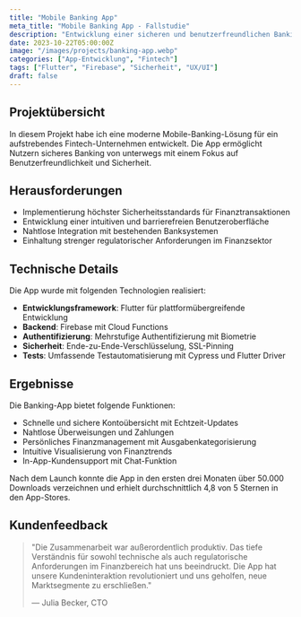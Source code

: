 ```yaml
---
title: "Mobile Banking App"
meta_title: "Mobile Banking App - Fallstudie"
description: "Entwicklung einer sicheren und benutzerfreundlichen Banking-App für iOS und Android"
date: 2023-10-22T05:00:00Z
image: "/images/projects/banking-app.webp"
categories: ["App-Entwicklung", "Fintech"]
tags: ["Flutter", "Firebase", "Sicherheit", "UX/UI"]
draft: false
---
```


## Projektübersicht

In diesem Projekt habe ich eine moderne Mobile-Banking-Lösung für ein aufstrebendes Fintech-Unternehmen entwickelt. Die App ermöglicht Nutzern sicheres Banking von unterwegs mit einem Fokus auf Benutzerfreundlichkeit und Sicherheit.

## Herausforderungen

- Implementierung höchster Sicherheitsstandards für Finanztransaktionen
- Entwicklung einer intuitiven und barrierefreien Benutzeroberfläche
- Nahtlose Integration mit bestehenden Banksystemen
- Einhaltung strenger regulatorischer Anforderungen im Finanzsektor

## Technische Details

Die App wurde mit folgenden Technologien realisiert:

- **Entwicklungsframework**: Flutter für plattformübergreifende Entwicklung
- **Backend**: Firebase mit Cloud Functions
- **Authentifizierung**: Mehrstufige Authentifizierung mit Biometrie
- **Sicherheit**: Ende-zu-Ende-Verschlüsselung, SSL-Pinning
- **Tests**: Umfassende Testautomatisierung mit Cypress und Flutter Driver

## Ergebnisse

Die Banking-App bietet folgende Funktionen:

- Schnelle und sichere Kontoübersicht mit Echtzeit-Updates
- Nahtlose Überweisungen und Zahlungen
- Persönliches Finanzmanagement mit Ausgabenkategorisierung
- Intuitive Visualisierung von Finanztrends
- In-App-Kundensupport mit Chat-Funktion

Nach dem Launch konnte die App in den ersten drei Monaten über 50.000 Downloads verzeichnen und erhielt durchschnittlich 4,8 von 5 Sternen in den App-Stores.

## Kundenfeedback

> "Die Zusammenarbeit war außerordentlich produktiv. Das tiefe Verständnis für sowohl technische als auch regulatorische Anforderungen im Finanzbereich hat uns beeindruckt. Die App hat unsere Kundeninteraktion revolutioniert und uns geholfen, neue Marktsegmente zu erschließen."
> 
> — Julia Becker, CTO 